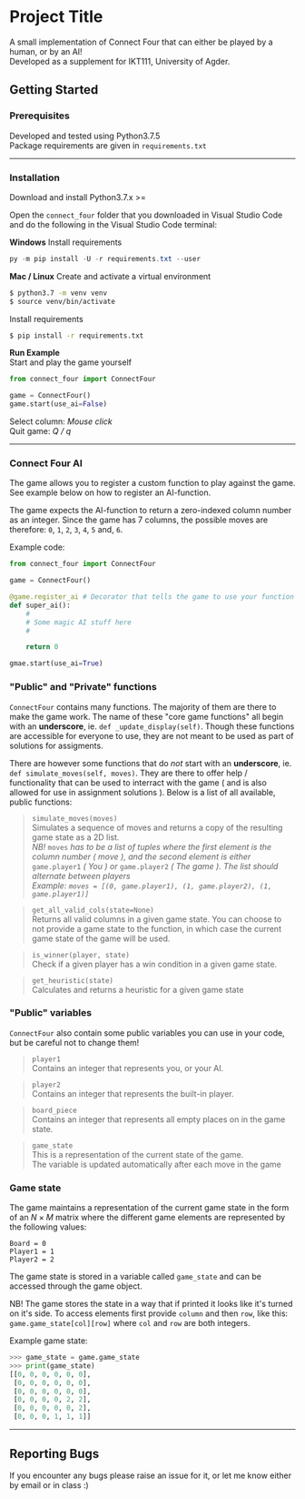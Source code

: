 # Project Title

A small implementation of Connect Four that can either be played by a human, or by an AI!  
Developed as a supplement for IKT111, University of Agder.

## Getting Started
### Prerequisites

Developed and tested using Python3.7.5  
Package requirements are given in `requirements.txt`

---

### Installation

Download and install Python3.7.x >=

Open the `connect_four` folder that you downloaded in Visual Studio Code and do the following in the Visual Studio Code terminal:

**Windows**
Install requirements
```powershell
py -m pip install -U -r requirements.txt --user
```

**Mac / Linux**
Create and activate a virtual environment

```bash
$ python3.7 -m venv venv
$ source venv/bin/activate
```

Install requirements

```bash
$ pip install -r requirements.txt
```

**Run Example**  
Start and play the game yourself

```python
from connect_four import ConnectFour

game = ConnectFour()
game.start(use_ai=False)
```
Select column: _Mouse click_  
Quit game: _Q / q_

---

### Connect Four AI
The game allows you to register a custom function to play against the game.
See example below on how to register an AI-function. 

The game expects the AI-function to return a zero-indexed column number as an integer. Since the game has 7 columns, the possible moves are therefore: `0`, `1`, `2`, `3`, `4`, `5` and, `6`.

Example code:
```python
from connect_four import ConnectFour

game = ConnectFour()

@game.register_ai # Decorator that tells the game to use your function
def super_ai():
    #
    # Some magic AI stuff here
    #

    return 0

gmae.start(use_ai=True)
```

### "Public" and "Private" functions
`ConnectFour` contains many functions. The majority of them are there to make the game work. The name of these "core game functions" all begin with an **underscore**, ie. `def _update_display(self)`.
Though these functions are accessible for everyone to use, they are not meant to be used as part of solutions for assigments.  

There are however some functions that do _not_ start with an **underscore**, ie. `def simulate_moves(self, moves)`. They are there to offer help / functionality that can be used to interract with the game ( and is also allowed for use in assignment solutions ). Below is a list of all available, public functions:

>`simulate_moves(moves)`  
Simulates a sequence of moves and returns a copy of the resulting game state as a 2D list.  
_NB!_ `moves` _has to be a list of tuples where the first element is the column number ( move ), and the second element is either_ `game.player1` _( You ) or_ `game.player2` _( The game ). The list should alternate between players_  
_Example: `moves = [(0, game.player1), (1, game.player2), (1, game.player1)]`_

>`get_all_valid_cols(state=None)`  
Returns all valid columns in a given game state. You can choose to not provide a game state to the function, in which case the current game state of the game will be used.

>`is_winner(player, state)`  
Check if a given player has a win condition in a given game state.

>`get_heuristic(state)`  
Calculates and returns a heuristic for a given game state

### "Public" variables
`ConnectFour` also contain some public variables you can use in your code, but be careful not to change them!

> `player1`  
Contains an integer that represents you, or your AI.

> `player2`  
Contains an integer that represents the built-in player.

> `board_piece`  
Contains an integer that represents all empty places on in the game state.

> `game_state`  
This is a representation of the current state of the game.  
The variable is updated automatically after each move in the game

### Game state
The game maintains a representation of the current game state in the form of an $`N\times M`$ matrix where the different game elements are represented by the following values:  

`Board = 0`  
`Player1 = 1`  
`Player2 = 2`

The game state is stored in a variable called `game_state` and can be accessed through the game object.

NB! The game stores the state in a way that if printed it looks like it's turned on it's side. To access elements first provide `column` and then `row`, like this: `game.game_state[col][row]` where `col` and `row` are both integers.

Example game state:
```python
>>> game_state = game.game_state
>>> print(game_state)
[[0, 0, 0, 0, 0, 0],
 [0, 0, 0, 0, 0, 0],
 [0, 0, 0, 0, 0, 0],
 [0, 0, 0, 0, 2, 2],
 [0, 0, 0, 0, 0, 2],
 [0, 0, 0, 1, 1, 1]]
```

---


## Reporting Bugs
If you encounter any bugs please raise an issue for it, or let me know either by email or in class :) 
